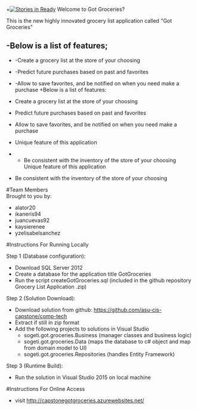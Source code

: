 +[![Stories in Ready](https://badge.waffle.io/asu-cis-capstone/comp-tech.png?label=ready&title=Ready)](https://waffle.io/asu-cis-capstone/comp-tech)
Welcome to Got Groceries?
 
 This is the new highly innovated grocery list application called "Got Groceries"
 
-Below is a list of features;
-
-  -Create a grocery list at the store of your choosing
-  -Predict future purchases based on past and favorites
-  -Allow to save favorites, and be notified on when you need make a purchase
+Below is a list of features:
  - Create a grocery list at the store of your choosing
  - Predict future purchases based on past and favorites
  - Allow to save favorites, and be notified on when you need make a purchase
   
-  Unique feature of this application
-    - Be consistent with the inventory of the store of your choosing
Unique feature of this application
- Be consistent with the inventory of the store of your choosing
     
 #Team Members    
 Brought to you by: 
 - alator20
 - ikaneris94
 - juancuevas92 
 - kaysierenee
 - yzelisabelsanchez
 
#Instructions For Running Locally

Step 1 (Database configuration):
 - Download SQL Server 2012
 - Create a database for the application title GotGroceries
 - Run the script createGotGroceries.sql (included in the github repository Grocery List Application .zip)
 
 
Step 2 (Solution Download):
 - Download solution from github:  https://github.com/asu-cis-capstone/comp-tech
 - Extract if still in zip format
 - Add the following projects to solutions in Visual Studio
      - sogeti.got.groceries.Business (manager classes and business logic)
      - sogeti.got.groceries.Data  (maps the database to c# object and map from domain model to UI)
      - sogeti.got.groceries.Repositories (handles Entity Framework)

Step 3 (Runtime Build):
 - Run the solution in Visual Studio 2015 on local machine
 
#Instructions For Online Access
 - visit http://capstonegotgroceries.azurewebsites.net/

